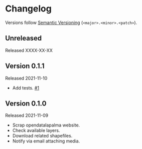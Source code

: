# Changelog

Versions follow [Semantic Versioning](https://semver.org/) (`<major>.<minor>.<patch>`).

## Unreleased

Released XXXX-XX-XX

## Version 0.1.1

Released 2021-11-10

- Add tests. [#1](https://github.com/eDatos/dron-cumbrevieja/issues/1)

## Version 0.1.0

Released 2021-11-09

- Scrap opendatalapalma website.
- Check available layers.
- Download related shapefiles.
- Notify via email attaching media.
